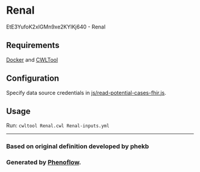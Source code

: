 # Renal

EtE3YufoK2xIGMn9xe2KYlKj640 - Renal

## Requirements

[Docker](https://docs.docker.com/install/) and [CWLTool](https://github.com/common-workflow-language/cwltool#install)

## Configuration

Specify data source credentials in [js/read-potential-cases-fhir.js](js/read-potential-cases-fhir.js).

## Usage

Run: `cwltool Renal.cwl Renal-inputs.yml`

***

### Based on original definition developed by phekb
### Generated by [Phenoflow](https://kclhi.org/phenoflow).

